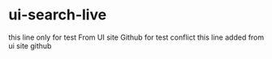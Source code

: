 # ui-search-live

this line only for test
From UI site Github for test conflict
this line added from ui site github
